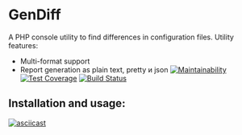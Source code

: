 # GenDiff
A PHP console utility to find differences in configuration files.
Utility features:
* Multi-format support
* Report generation as plain text, pretty и json
[![Maintainability](https://api.codeclimate.com/v1/badges/1b9f4d3e473ac5d85109/maintainability)](https://codeclimate.com/github/Mariya1316/project-lvl2-s459/maintainability)
[![Test Coverage](https://api.codeclimate.com/v1/badges/1b9f4d3e473ac5d85109/test_coverage)](https://codeclimate.com/github/Mariya1316/project-lvl2-s459/test_coverage)
[![Build Status](https://travis-ci.org/Mariya1316/project-lvl2-s459.svg?branch=master)](https://travis-ci.org/Mariya1316/project-lvl2-s459)
## Installation and usage:
[![asciicast](https://asciinema.org/a/TPJGnmSH3xWNtIZstT7YVccza.svg)](https://asciinema.org/a/TPJGnmSH3xWNtIZstT7YVccza)